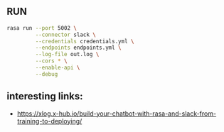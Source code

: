 

## RUN

``` sh
rasa run --port 5002 \
         --connector slack \
         --credentials credentials.yml \
         --endpoints endpoints.yml \
         --log-file out.log \
         --cors * \
         --enable-api \
         --debug
```

## interesting links:

- https://xlog.x-hub.io/build-your-chatbot-with-rasa-and-slack-from-training-to-deploying/
